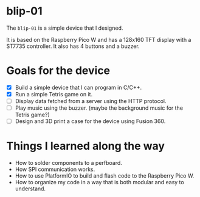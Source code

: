 # blip-01

The `blip-01` is a simple device that I designed.

It is based on the Raspberry Pico W and has a 128x160 TFT display with a ST7735 controller.
It also has 4 buttons and a buzzer.

# Goals for the device
- [x] Build a simple device that I can program in C/C++.
- [x] Run a simple Tetris game on it.
- [ ] Display data fetched from a server using the HTTP protocol.
- [ ] Play music using the buzzer. (maybe the background music for the Tetris game?)
- [ ] Design and 3D print a case for the device using Fusion 360.

# Things I learned along the way
- How to solder components to a perfboard.
- How SPI communication works.
- How to use PlatformIO to build and flash code to the Raspberry Pico W.
- How to organize my code in a way that is both modular and easy to understand.

